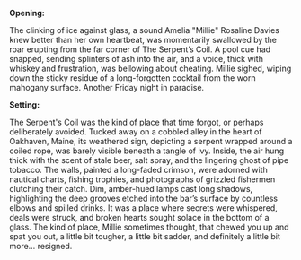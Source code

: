**Opening:**

The clinking of ice against glass, a sound Amelia "Millie" Rosaline Davies knew better than her own heartbeat, was momentarily swallowed by the roar erupting from the far corner of The Serpent’s Coil. A pool cue had snapped, sending splinters of ash into the air, and a voice, thick with whiskey and frustration, was bellowing about cheating. Millie sighed, wiping down the sticky residue of a long-forgotten cocktail from the worn mahogany surface. Another Friday night in paradise.

**Setting:**

The Serpent's Coil was the kind of place that time forgot, or perhaps deliberately avoided. Tucked away on a cobbled alley in the heart of Oakhaven, Maine, its weathered sign, depicting a serpent wrapped around a coiled rope, was barely visible beneath a tangle of ivy. Inside, the air hung thick with the scent of stale beer, salt spray, and the lingering ghost of pipe tobacco. The walls, painted a long-faded crimson, were adorned with nautical charts, fishing trophies, and photographs of grizzled fishermen clutching their catch. Dim, amber-hued lamps cast long shadows, highlighting the deep grooves etched into the bar’s surface by countless elbows and spilled drinks. It was a place where secrets were whispered, deals were struck, and broken hearts sought solace in the bottom of a glass. The kind of place, Millie sometimes thought, that chewed you up and spat you out, a little bit tougher, a little bit sadder, and definitely a little bit more… resigned.
